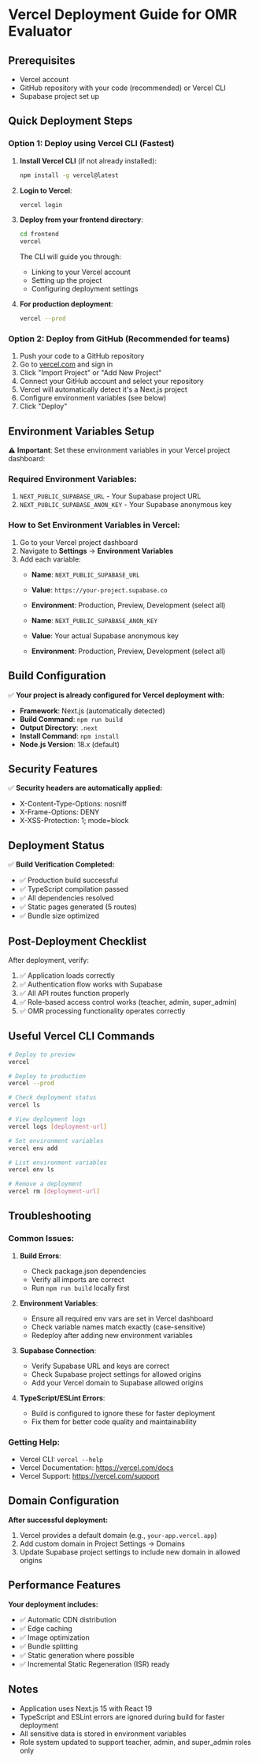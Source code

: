 # Vercel Deployment Guide for OMR Evaluator

## Prerequisites
- Vercel account
- GitHub repository with your code (recommended) or Vercel CLI
- Supabase project set up

## Quick Deployment Steps

### Option 1: Deploy using Vercel CLI (Fastest)
1. **Install Vercel CLI** (if not already installed):
   ```bash
   npm install -g vercel@latest
   ```

2. **Login to Vercel**:
   ```bash
   vercel login
   ```

3. **Deploy from your frontend directory**:
   ```bash
   cd frontend
   vercel
   ```
   
   The CLI will guide you through:
   - Linking to your Vercel account
   - Setting up the project
   - Configuring deployment settings

4. **For production deployment**:
   ```bash
   vercel --prod
   ```

### Option 2: Deploy from GitHub (Recommended for teams)
1. Push your code to a GitHub repository
2. Go to [vercel.com](https://vercel.com) and sign in
3. Click "Import Project" or "Add New Project"
4. Connect your GitHub account and select your repository
5. Vercel will automatically detect it's a Next.js project
6. Configure environment variables (see below)
7. Click "Deploy"

## Environment Variables Setup

⚠️ **Important**: Set these environment variables in your Vercel project dashboard:

### Required Environment Variables:
1. `NEXT_PUBLIC_SUPABASE_URL` - Your Supabase project URL
2. `NEXT_PUBLIC_SUPABASE_ANON_KEY` - Your Supabase anonymous key

### How to Set Environment Variables in Vercel:
1. Go to your Vercel project dashboard
2. Navigate to **Settings** → **Environment Variables**
3. Add each variable:
   - **Name**: `NEXT_PUBLIC_SUPABASE_URL`
   - **Value**: `https://your-project.supabase.co`
   - **Environment**: Production, Preview, Development (select all)
   
   - **Name**: `NEXT_PUBLIC_SUPABASE_ANON_KEY`
   - **Value**: Your actual Supabase anonymous key
   - **Environment**: Production, Preview, Development (select all)

## Build Configuration

✅ **Your project is already configured for Vercel deployment with:**
- **Framework**: Next.js (automatically detected)
- **Build Command**: `npm run build`
- **Output Directory**: `.next`
- **Install Command**: `npm install`
- **Node.js Version**: 18.x (default)

## Security Features

✅ **Security headers are automatically applied:**
- X-Content-Type-Options: nosniff
- X-Frame-Options: DENY
- X-XSS-Protection: 1; mode=block

## Deployment Status

✅ **Build Verification Completed:**
- ✅ Production build successful
- ✅ TypeScript compilation passed
- ✅ All dependencies resolved
- ✅ Static pages generated (5 routes)
- ✅ Bundle size optimized

## Post-Deployment Checklist

After deployment, verify:
1. ✅ Application loads correctly
2. ✅ Authentication flow works with Supabase
3. ✅ All API routes function properly
4. ✅ Role-based access control works (teacher, admin, super_admin)
5. ✅ OMR processing functionality operates correctly

## Useful Vercel CLI Commands

```bash
# Deploy to preview
vercel

# Deploy to production
vercel --prod

# Check deployment status
vercel ls

# View deployment logs
vercel logs [deployment-url]

# Set environment variables
vercel env add

# List environment variables
vercel env ls

# Remove a deployment
vercel rm [deployment-url]
```

## Troubleshooting

### Common Issues:
1. **Build Errors**: 
   - Check package.json dependencies
   - Verify all imports are correct
   - Run `npm run build` locally first

2. **Environment Variables**: 
   - Ensure all required env vars are set in Vercel dashboard
   - Check variable names match exactly (case-sensitive)
   - Redeploy after adding new environment variables

3. **Supabase Connection**: 
   - Verify Supabase URL and keys are correct
   - Check Supabase project settings for allowed origins
   - Add your Vercel domain to Supabase allowed origins

4. **TypeScript/ESLint Errors**: 
   - Build is configured to ignore these for faster deployment
   - Fix them for better code quality and maintainability

### Getting Help:
- Vercel CLI: `vercel --help`
- Vercel Documentation: https://vercel.com/docs
- Vercel Support: https://vercel.com/support

## Domain Configuration

**After successful deployment:**
1. Vercel provides a default domain (e.g., `your-app.vercel.app`)
2. Add custom domain in Project Settings → Domains
3. Update Supabase project settings to include new domain in allowed origins

## Performance Features

**Your deployment includes:**
- ✅ Automatic CDN distribution
- ✅ Edge caching
- ✅ Image optimization
- ✅ Bundle splitting
- ✅ Static generation where possible
- ✅ Incremental Static Regeneration (ISR) ready

## Notes

- Application uses Next.js 15 with React 19
- TypeScript and ESLint errors are ignored during build for faster deployment
- All sensitive data is stored in environment variables
- Role system updated to support teacher, admin, and super_admin roles only